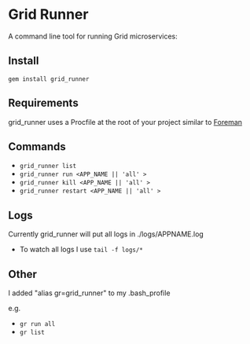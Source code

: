 Grid Runner
===========

A command line tool for running Grid microservices:

Install
------- 

``` gem install grid_runner ```


Requirements
------------

grid_runner uses a Procfile at the root of your project similar to [Foreman](https://github.com/ddollar/foreman)


Commands
--------

* ``` grid_runner list ```
* ``` grid_runner run <APP_NAME || 'all' >  ```
* ``` grid_runner kill <APP_NAME || 'all' >  ```
* ``` grid_runner restart <APP_NAME || 'all' >  ```


Logs
----

Currently grid_runner will put all logs in ./logs/APPNAME.log

* To watch all logs I use ``` tail -f logs/* ```

Other 
-----

I added "alias gr=grid_runner" to my .bash\_profile

e.g. 

* ``` gr run all ``` 
* ``` gr list ``` 